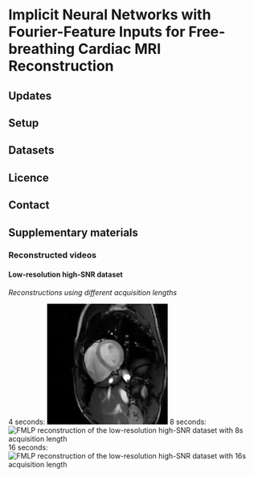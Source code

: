 # Implicit Neural Networks with Fourier-Feature Inputs for Free-breathing Cardiac MRI Reconstruction

## Updates

## Setup

## Datasets

## Licence

## Contact

## Supplementary materials
### Reconstructed videos

#### Low-resolution high-SNR dataset

*Reconstructions using different acquisition lengths*

4 seconds:
![FMLP reconstruction of the low-resolution high-SNR dataset with 4s acquisition length](supplements/lowres_highsnr/FMLP/225/timecoded_cfr.gif)
8 seconds:
![FMLP reconstruction of the low-resolution high-SNR dataset with 8s acquisition length](supplements/lowres_highsnr/FMLP/450/timecoded_vfr.gif)
16 seconds:
![FMLP reconstruction of the low-resolution high-SNR dataset with 16s acquisition length](supplements/lowres_highsnr/FMLP/900/timecoded_vfr.gif)